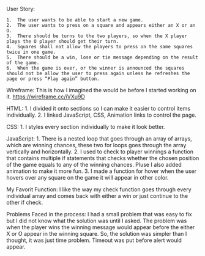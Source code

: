 User Story:

    1.	The user wants to be able to start a new game. 
    2.	The user wants to press on a square and appears either an X or an O.
    3.	There should be turns to the two players, so when the X player plays the O player should get their turn. 
    4.	Squares shall not allow the players to press on the same squares twice in one game.
    5.	There should be a win, lose or tie message depending on the result of the game. 
    6.	When the game is over, or the winner is announced the squares should not be allow the user to press again unless he refreshes the page or press “Play again” button.

Wireframe:
    This is how I imagined the would be before I started working on it.   https://wireframe.cc/iVXu9D


HTML:
    1.	I divided it onto sections so I can make it easier to control items individually. 
    2.	I linked JavaScript, CSS, Animation links to control the page.

CSS:
    1. I styles every section individually to make it look better.

JavaScript:
    1.	There is a nested loop that goes through an array of arrays, which are winning chances, these two for loops goes through the array vertically and horizontally.
    2. I used to check to player winnings a function that contains multiple if statements that checks whether the chosen position of the game equals to any of the winning chances. Pluse I also added animation to make it more fun.
    3. I made a function for hover when the user hovers over any square on the game it will appear in other color.

My Favorit Function: 
    I like the way my check function goes through every individual array and comes back with either a win or just continue to the other if check.

Problems Faced in the process:
    I had a small problem that was easy to fix but I did not know what the solution was until I asked. The problem was when the player wins the winning message would appear before the either X or O appear in the winning square. So, the solution was simpler than I thought, it was just time problem. Timeout was put before alert would appear. 
